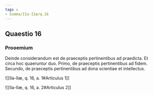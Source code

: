 ```yaml
---
tags : 
- Summa/IIa-IIæ/q.16
---
```


## Quaestio 16

### Prooemium

Deinde considerandum est de praeceptis pertinentibus ad praedicta. Et circa hoc quaeruntur duo. Primo, de praeceptis pertinentibus ad fidem. Secundo, de praeceptis pertinentibus ad dona scientiae et intellectus.

![[IIa-IIæ, q. 16, a. 1#Articulus 1]]

![[IIa-IIæ, q. 16, a. 2#Articulus 2]]

